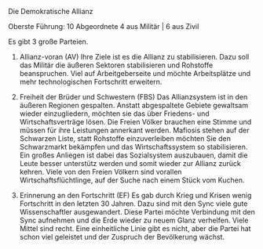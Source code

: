 Die Demokratische Allianz

Oberste Führung: 10 Abgeordnete
4 aus Militär | 6 aus Zivil


Es gibt 3 große Parteien.
1. Allianz-voran (AV)
Ihre Ziele ist es die Allianz zu stabilisieren. Dazu soll das Militär 
die äußeren Sektoren stabilisieren und Rohstoffe beanspruchen.
Viel auf Arbeitgeberseite und möchte Arbeitsplätze und mehr technologischen 
Fortschritt erweitern.

2. Freiheit der Brüder und Schwestern (FBS)
Das Allianzsystem ist in den äußeren Regionen gespalten. Anstatt abgespaltete
Gebiete gewaltsam wieder einzugliedern, möchten sie das über Friedens- und Wirtschaftsverträge 
lösen. Die Freien Völker brauchen eine Stimme und müssen für ihre Leistungen annerkant werden.
Mafiosis stehen auf der Schwarzen Liste, statt Rohstoffe einzuverleiben möchten Sie den 
Schwarzmarkt bekämpfen und das Wirtschaftssystem so stabilisieren.
Ein großes Anliegen ist dabei das Sozialsystem auszubauen, damit die Leute 
besser unterstütz werden und somit wieder zur Allianz zurück kehren. Viele 
von den Freien Völkern sind vorallen Wirtschaftsflüchtlinge, auf der Suche nach 
einem Stück vom Kuchen.

3. Erinnerung an den Fortschritt (EF)
Es gab durch Krieg und Krisen wenig Fortschritt in den letzten 30 Jahren.
Dazu sind mit den Sync viele gute Wissenschaftler ausgewandert.
Diese Partei möchte Verbindung mit den Sync aufnehmen und die Erde wieder
zu neuem Glanz verhelfen. Viele Mittel sind recht. Eine einheitliche Linie gibt
es nicht, aber die Partei hat schon viel geleistet und der Zuspruch der Bevölkerung
wächst.
